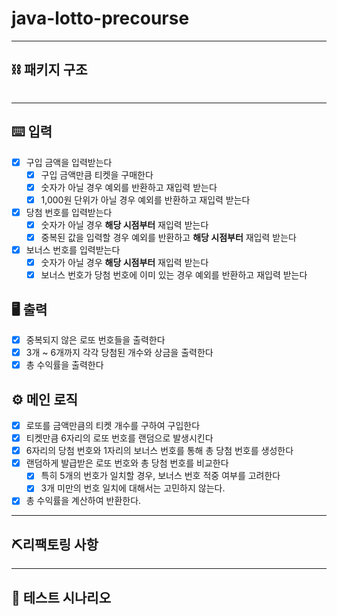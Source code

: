 # java-lotto-precourse
<hr>

## ⛓️ 패키지 구조
```

```

<hr>

## ⌨️ 입력
- [x] 구입 금액을 입력받는다
  - [x] 구입 금액만큼 티켓을 구매한다
  - [x] 숫자가 아닐 경우 예외를 반환하고 재입력 받는다
  - [x] 1,000원 단위가 아닐 경우 예외를 반환하고 재입력 받는다
- [x] 당첨 번호를 입력받는다
  - [x] 숫자가 아닐 경우 **해당 시점부터** 재입력 받는다
  - [x] 중복된 값을 입력할 경우 예외를 반환하고 **해당 시점부터** 재입력 받는다
- [x] 보너스 번호를 입력받는다
  - [x] 숫자가 아닐 경우 **해당 시점부터** 재입력 받는다
  - [x] 보너스 번호가 당첨 번호에 이미 있는 경우 예외를 반환하고 재입력 받는다

## 🖥️ 출력
- [x] 중복되지 않은 로또 번호들을 출력한다
- [x] 3개 ~ 6개까지 각각 당첨된 개수와 상금을 출력한다
- [x] 총 수익률을 출력한다

## ⚙️ 메인 로직
- [x] 로또를 금액만큼의 티켓 개수를 구하여 구입한다
- [x] 티켓만큼 6자리의 로또 번호를 랜덤으로 발생시킨다
- [x] 6자리의 당첨 번호와 1자리의 보너스 번호를 통해 총 당첨 번호를 생성한다
- [x] 랜덤하게 발급받은 로또 번호와 총 당첨 번호를 비교한다
  - [x] 특히 5개의 번호가 일치할 경우, 보너스 번호 적중 여부를 고려한다
  - [x] 3개 미만의 번호 일치에 대해서는 고민하지 않는다.
- [x] 총 수익률을 계산하여 반환한다.

<hr>

## ⛏️리팩토링 사항

<hr>

## 🧩 테스트 시나리오